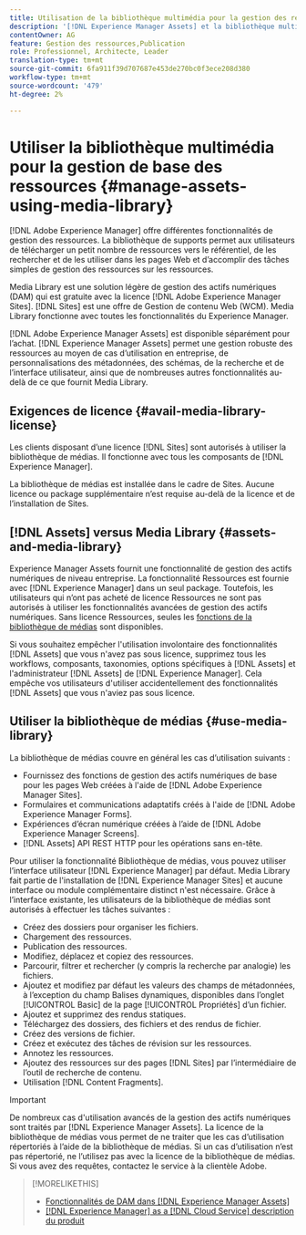 ```yaml
---
title: Utilisation de la bibliothèque multimédia pour la gestion des ressources numériques de base
description: '[!DNL Experience Manager Assets] et la bibliothèque multimédia pour la gestion des fichiers.'
contentOwner: AG
feature: Gestion des ressources,Publication
role: Professionnel, Architecte, Leader
translation-type: tm+mt
source-git-commit: 6fa911f39d707687e453de270bc0f3ece208d380
workflow-type: tm+mt
source-wordcount: '479'
ht-degree: 2%

---
```



<!--

Define Media Lib
Define req for it
Define use cases
Define what is not included

-->

# Utiliser la bibliothèque multimédia pour la gestion de base des ressources {#manage-assets-using-media-library}

[!DNL Adobe Experience Manager] offre différentes fonctionnalités de gestion des ressources. La bibliothèque de supports permet aux utilisateurs de télécharger un petit nombre de ressources vers le référentiel, de les rechercher et de les utiliser dans les pages Web et d’accomplir des tâches simples de gestion des ressources sur les ressources.

Media Library est une solution légère de gestion des actifs numériques (DAM) qui est gratuite avec la licence [!DNL Adobe Experience Manager Sites]. [!DNL Sites] est une offre de Gestion de contenu Web (WCM). Media Library fonctionne avec toutes les fonctionnalités du Experience Manager.

[!DNL Adobe Experience Manager Assets] est disponible séparément pour l’achat. [!DNL Experience Manager Assets] permet une gestion robuste des ressources au moyen de cas d’utilisation en entreprise, de personnalisations des métadonnées, des schémas, de la recherche et de l’interface utilisateur, ainsi que de nombreuses autres fonctionnalités au-delà de ce que fournit Media Library.

## Exigences de licence {#avail-media-library-license}

Les clients disposant d’une licence [!DNL Sites] sont autorisés à utiliser la bibliothèque de médias. Il fonctionne avec tous les composants de [!DNL Experience Manager].

La bibliothèque de médias est installée dans le cadre de Sites. Aucune licence ou package supplémentaire n’est requise au-delà de la licence et de l’installation de Sites.

## [!DNL Assets] versus Media Library  {#assets-and-media-library}

Experience Manager Assets fournit une fonctionnalité de gestion des actifs numériques de niveau entreprise. La fonctionnalité Ressources est fournie avec [!DNL Experience Manager] dans un seul package. Toutefois, les utilisateurs qui n’ont pas acheté de licence Ressources ne sont pas autorisés à utiliser les fonctionnalités avancées de gestion des actifs numériques. Sans licence Ressources, seules les [fonctions de la bibliothèque de médias](#use-media-library) sont disponibles.

Si vous souhaitez empêcher l&#39;utilisation involontaire des fonctionnalités [!DNL Assets] que vous n&#39;avez pas sous licence, supprimez tous les workflows, composants, taxonomies, options spécifiques à [!DNL Assets] et l&#39;administrateur [!DNL Assets] de [!DNL Experience Manager]. Cela empêche vos utilisateurs d&#39;utiliser accidentellement des fonctionnalités [!DNL Assets] que vous n&#39;aviez pas sous licence.

## Utiliser la bibliothèque de médias {#use-media-library}

La bibliothèque de médias couvre en général les cas d’utilisation suivants :

* Fournissez des fonctions de gestion des actifs numériques de base pour les pages Web créées à l&#39;aide de [!DNL Adobe Experience Manager Sites].
* Formulaires et communications adaptatifs créés à l&#39;aide de [!DNL Adobe Experience Manager Forms].
* Expériences d’écran numérique créées à l’aide de [!DNL Adobe Experience Manager Screens].
* [!DNL Assets] API REST HTTP pour les opérations sans en-tête.

<!-- TBD: Remove this after confirmation. May need to merge this list with the list provided by PMs.

* Basic metadata properties
* Tag management
* Version control
* Static renditions
* Projects, tasks, workflow authoring
* Activity stream (timeline)
* Query Builder (API)
* Marketing Cloud integration
* User interface customization and extension
* Comments and annotation
-->

Pour utiliser la fonctionnalité Bibliothèque de médias, vous pouvez utiliser l’interface utilisateur [!DNL Experience Manager] par défaut. Media Library fait partie de l&#39;installation de [!DNL Experience Manager Sites] et aucune interface ou module complémentaire distinct n&#39;est nécessaire. Grâce à l’interface existante, les utilisateurs de la bibliothèque de médias sont autorisés à effectuer les tâches suivantes :

* Créez des dossiers pour organiser les fichiers.
* Chargement des ressources.
* Publication des ressources.
* Modifiez, déplacez et copiez des ressources.
* Parcourir, filtrer et rechercher (y compris la recherche par analogie) les fichiers.
* Ajoutez et modifiez par défaut les valeurs des champs de métadonnées, à l’exception du champ Balises dynamiques, disponibles dans l’onglet [!UICONTROL Basic] de la page [!UICONTROL Propriétés] d’un fichier.
* Ajoutez et supprimez des rendus statiques.
* Téléchargez des dossiers, des fichiers et des rendus de fichier.
* Créez des versions de fichier.
* Créez et exécutez des tâches de révision sur les ressources.
* Annotez les ressources.
* Ajoutez des ressources sur des pages [!DNL Sites] par l’intermédiaire de l’outil de recherche de contenu.
* Utilisation [!DNL Content Fragments].

<!-- TBD: Define exactly which basic Assets workflow are available for use with Media Library?
-->

>[!IMPORTANT]
>
>De nombreux cas d&#39;utilisation avancés de la gestion des actifs numériques sont traités par [!DNL Experience Manager Assets]. La licence de la bibliothèque de médias vous permet de ne traiter que les cas d’utilisation répertoriés à l’aide de la bibliothèque de médias. Si un cas d’utilisation n’est pas répertorié, ne l’utilisez pas avec la licence de la bibliothèque de médias. Si vous avez des requêtes, contactez le service à la clientèle Adobe.

<!-- TBD: Add a CTA - how to contact Adobe for queries. -->

>[!MORELIKETHIS]
>
>* [Fonctionnalités de DAM dans [!DNL Experience Manager Assets]](https://experienceleague.adobe.com/docs/experience-manager-cloud-service/assets/home.html?lang=fr)
>* [[!DNL Experience Manager] as a [!DNL Cloud Service] description du produit](https://helpx.adobe.com/legal/product-descriptions/adobe-experience-manager-cloud-service.html)


